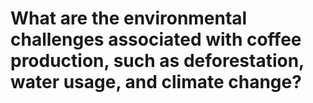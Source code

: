 # What are the environmental challenges associated with coffee production, such as deforestation, water usage, and climate change?

